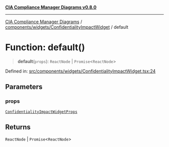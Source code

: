 [**CIA Compliance Manager Diagrams v0.8.0**](../../../../README.md)

***

[CIA Compliance Manager Diagrams](../../../../modules.md) / [components/widgets/ConfidentialityImpactWidget](../README.md) / default

# Function: default()

> **default**(`props`): `ReactNode` \| `Promise`\<`ReactNode`\>

Defined in: [src/components/widgets/ConfidentialityImpactWidget.tsx:24](https://github.com/Hack23/cia-compliance-manager/blob/cb6149c89796a3270553cf52dea8f2c5b402dd17/src/components/widgets/ConfidentialityImpactWidget.tsx#L24)

## Parameters

### props

[`ConfidentialityImpactWidgetProps`](../interfaces/ConfidentialityImpactWidgetProps.md)

## Returns

`ReactNode` \| `Promise`\<`ReactNode`\>
